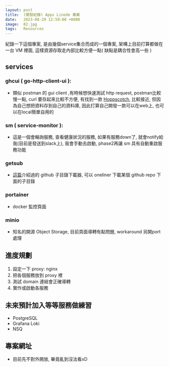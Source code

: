 ```yaml
---
layout: post
title:  (開發紀錄) Apps Linode 專案
date:   2023-08-29 12:59:00 +0800
image:  02.jpg
tags:   Resources
---
```


紀錄一下這個專案, 是由幾個service集合而成的一個專案, 架構上目前打算都做在一台 VM 裡面, 這樣資源存取走內部比較方便一點( 缺點是耦合性會高一些 )

## services
### ghcui ( go-http-client-ui ):
- 類似 postman 的 gui client ,有時候想快速測試 http request, postman比較慢一點, curl 要存起來比較不方便, 有找到一款 [Hoppscotch](https://github.com/hoppscotch/hoppscotch), 比較接近, 但因為自己想把資料存到自己的資料庫, 因此打算自己開發一款可以在web上, 也可以在local簡單自用的
### sm ( service-monitor ):
- 這是一個會輪詢服務, 查看健康狀況的服務, 如果有服務down了, 就會notify給我(目前是發送到slack上), 我會手動去啟動, phase2再讓 sm 具有自動重啟服務功能 
### getsub
- [這篇](https://cbot918.github.io/webblog/2023/08/29/getsub-service/)介紹過的 github 子目錄下載器, 可以 oneliner 下載某個 github repo 下面的子目錄

### portainer
- docker 監控頁面
### minio
- 知名的開源 Object Storage, 目前頁面導轉有點問題, workaround 另開port處理

## 進度規劃
1. 設定一下 proxy: nginx
2. 把各個服務放到 proxy 裡
3. 測試 domain 連結會正確導轉
4. 實作或啟動各服務

## 未來預計加入等等服務做練習
- PostgreSQL
- Grafana Loki
- NSQ

## 專案網址
- 目前先不對外開放, 畢竟亂到沒法看xD
